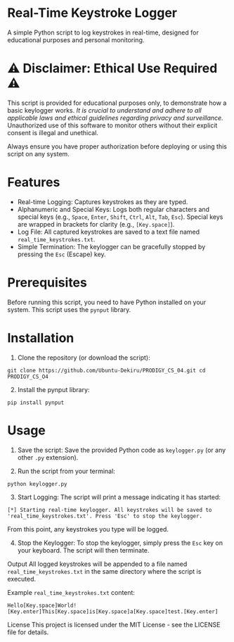 # Real-Time Keystroke Logger

A simple Python script to log keystrokes in real-time, designed for educational purposes and personal monitoring.

# ⚠️ Disclaimer: Ethical Use Required ⚠️
This script is provided for educational purposes only, to demonstrate how a basic keylogger works. *It is crucial to understand and adhere to all applicable laws and ethical guidelines regarding privacy and surveillance.* Unauthorized use of this software to monitor others without their explicit consent is illegal and unethical.

Always ensure you have proper authorization before deploying or using this script on any system.

# Features
* Real-time Logging: Captures keystrokes as they are typed.
* Alphanumeric and Special Keys: Logs both regular characters and special keys (e.g., `Space`, `Enter`, `Shift`, `Ctrl`, `Alt`, `Tab`, `Esc`). Special keys are wrapped in brackets for clarity (e.g., `[Key.space]`).
* Log File: All captured keystrokes are saved to a text file named `real_time_keystrokes.txt`.
* Simple Termination: The keylogger can be gracefully stopped by pressing the `Esc` (Escape) key.

# Prerequisites
Before running this script, you need to have Python installed on your system.
This script uses the `pynput` library.

# Installation
1. Clone the repository (or download the script):

`git clone https://github.com/Ubuntu-Dekiru/PRODIGY_CS_04.git
cd PRODIGY_CS_O4`

2. Install the pynput library:

`pip install pynput`

# Usage
1. Save the script: Save the provided Python code as `keylogger.py` (or any other `.py` extension).

2. Run the script from your terminal:

`python keylogger.py`

3. Start Logging: The script will print a message indicating it has started:

`[*] Starting real-time keylogger. All keystrokes will be saved to 'real_time_keystrokes.txt'.
Press 'Esc' to stop the keylogger.`

From this point, any keystrokes you type will be logged.

4. Stop the Keylogger: To stop the keylogger, simply press the `Esc` key on your keyboard. The script will then terminate.

Output
All logged keystrokes will be appended to a file named `real_time_keystrokes.txt` in the same directory where the script is executed.

Example `real_time_keystrokes.txt` content:

`Hello[Key.space]World![Key.enter]This[Key.space]is[Key.space]a[Key.space]test.[Key.enter]`


License
This project is licensed under the MIT License - see the LICENSE file for details.
